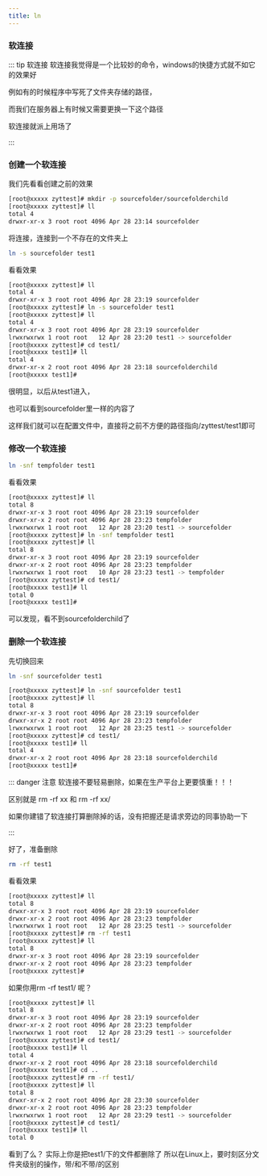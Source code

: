```yaml
---
title: ln
---
```

### 软连接
::: tip 软连接
软连接我觉得是一个比较妙的命令，windows的快捷方式就不如它的效果好

例如有的时候程序中写死了文件夹存储的路径，

而我们在服务器上有时候又需要更换一下这个路径

软连接就派上用场了


:::
### 创建一个软连接
我们先看看创建之前的效果
``` bash
[root@xxxxx zyttest]# mkdir -p sourcefolder/sourcefolderchild
[root@xxxxx zyttest]# ll
total 4
drwxr-xr-x 3 root root 4096 Apr 28 23:14 sourcefolder
```

将连接，连接到一个不存在的文件夹上
``` bash
ln -s sourcefolder test1
```

看看效果
``` bash
[root@xxxxx zyttest]# ll
total 4
drwxr-xr-x 3 root root 4096 Apr 28 23:19 sourcefolder
[root@xxxxx zyttest]# ln -s sourcefolder test1
[root@xxxxx zyttest]# ll
total 4
drwxr-xr-x 3 root root 4096 Apr 28 23:19 sourcefolder
lrwxrwxrwx 1 root root   12 Apr 28 23:20 test1 -> sourcefolder
[root@xxxxx zyttest]# cd test1/
[root@xxxxx test1]# ll
total 4
drwxr-xr-x 2 root root 4096 Apr 28 23:18 sourcefolderchild
[root@xxxxx test1]# 
```
很明显，以后从test1进入，

也可以看到sourcefolder里一样的内容了

这样我们就可以在配置文件中，直接将之前不方便的路径指向/zyttest/test1即可

### 修改一个软连接
``` bash
ln -snf tempfolder test1
```

看看效果
``` bash
[root@xxxxx zyttest]# ll
total 8
drwxr-xr-x 3 root root 4096 Apr 28 23:19 sourcefolder
drwxr-xr-x 2 root root 4096 Apr 28 23:23 tempfolder
lrwxrwxrwx 1 root root   12 Apr 28 23:20 test1 -> sourcefolder
[root@xxxxx zyttest]# ln -snf tempfolder test1
[root@xxxxx zyttest]# ll
total 8
drwxr-xr-x 3 root root 4096 Apr 28 23:19 sourcefolder
drwxr-xr-x 2 root root 4096 Apr 28 23:23 tempfolder
lrwxrwxrwx 1 root root   10 Apr 28 23:23 test1 -> tempfolder
[root@xxxxx zyttest]# cd test1/
[root@xxxxx test1]# ll
total 0
[root@xxxxx test1]# 
```
可以发现，看不到sourcefolderchild了

### 删除一个软连接

先切换回来
``` bash
ln -snf sourcefolder test1
```

``` bash
[root@xxxxx zyttest]# ln -snf sourcefolder test1
[root@xxxxx zyttest]# ll
total 8
drwxr-xr-x 3 root root 4096 Apr 28 23:19 sourcefolder
drwxr-xr-x 2 root root 4096 Apr 28 23:23 tempfolder
lrwxrwxrwx 1 root root   12 Apr 28 23:25 test1 -> sourcefolder
[root@xxxxx zyttest]# cd test1/
[root@xxxxx test1]# ll
total 4
drwxr-xr-x 2 root root 4096 Apr 28 23:18 sourcefolderchild
[root@xxxxx test1]# 
```

::: danger 注意
软连接不要轻易删除，如果在生产平台上更要慎重！！！

区别就是 rm -rf xx 和 rm -rf xx/

如果你建错了软连接打算删除掉的话，没有把握还是请求旁边的同事协助一下

:::

好了，准备删除
``` bash
rm -rf test1
```

看看效果
``` bash
[root@xxxxx zyttest]# ll
total 8
drwxr-xr-x 3 root root 4096 Apr 28 23:19 sourcefolder
drwxr-xr-x 2 root root 4096 Apr 28 23:23 tempfolder
lrwxrwxrwx 1 root root   12 Apr 28 23:25 test1 -> sourcefolder
[root@xxxxx zyttest]# rm -rf test1
[root@xxxxx zyttest]# ll
total 8
drwxr-xr-x 3 root root 4096 Apr 28 23:19 sourcefolder
drwxr-xr-x 2 root root 4096 Apr 28 23:23 tempfolder
[root@xxxxx zyttest]# 
```

如果你用rm -rf test1/ 呢？
``` bash
[root@xxxxx zyttest]# ll
total 8
drwxr-xr-x 3 root root 4096 Apr 28 23:19 sourcefolder
drwxr-xr-x 2 root root 4096 Apr 28 23:23 tempfolder
lrwxrwxrwx 1 root root   12 Apr 28 23:29 test1 -> sourcefolder
[root@xxxxx zyttest]# cd test1/
[root@xxxxx test1]# ll
total 4
drwxr-xr-x 2 root root 4096 Apr 28 23:18 sourcefolderchild
[root@xxxxx test1]# cd ..
[root@xxxxx zyttest]# rm -rf test1/
[root@xxxxx zyttest]# ll
total 8
drwxr-xr-x 2 root root 4096 Apr 28 23:30 sourcefolder
drwxr-xr-x 2 root root 4096 Apr 28 23:23 tempfolder
lrwxrwxrwx 1 root root   12 Apr 28 23:29 test1 -> sourcefolder
[root@xxxxx zyttest]# cd test1/
[root@xxxxx test1]# ll
total 0
```

看到了么？ 实际上你是把test1/下的文件都删除了
所以在Linux上，要时刻区分文件夹级别的操作，带/和不带/的区别